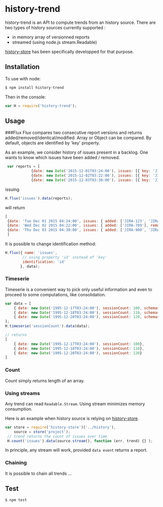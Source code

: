 history-trend
===============

history-trend is an API to compute trends from an history source. There are two types of history sources currently supported :
* in memory array of versionned reports
* streamed (using node.js stream.Readable)

[history-store](https://github.com/Jean-Baptiste-Garcia/history-store) has been specifically developped for that purpose.


Installation
------------

To use with node:

```bash
$ npm install history-trend
```

Then in the console:

```javascript
var H = require('history-trend');
```

Usage
-----
###Flux
Flux compares two consecutive report versions and returns added/removed/identical/modified. Array or Object can be compared. By default, objects are identified by 'key' property.

As an example, we consider history of issues present in a backlog. One wants to know which issues have been added / removed.

```javascript
 var reports = [
            {date: new Date('2015-12-01T03:24:00'), issues: [{ key: 'JIRA-123', status: 'New'}, { key: 'JIRA-456', status: 'In Progress'}]},
            {date: new Date('2015-12-02T03:22:00'), issues: [{ key: 'JIRA-123', status: 'In Progress'}, { key: 'JIRA-789', status: 'In Progress'}]},
            {date: new Date('2015-12-03T03:30:00'), issues: [{ key: 'JIRA-123', status: 'In Progress'}, { key: 'JIRA-789', status: 'Done'}, { key: 'JIRA-900', status: 'Done'}, { key: 'JIRA-901', status: 'Done'}]}];

```
issuing
```javascript
H.flux('issues').data(reports);

```
will return
```javascript
[
 {date: 'Tue Dec 01 2015 04:24:00', issues: { added: ['JIRA-123', 'JIRA-456'], removed: [], modified: [], identical: []}},
 {date: 'Wed Dec 02 2015 04:22:00', issues: { added: ['JIRA-789'], removed: ['JIRA-456'], modified: ['JIRA-123'], identical: []}},
 {date: 'Thu Dec 03 2015 04:30:00', issues: { added: ['JIRA-900', 'JIRA-901'], removed: [], modified: ['JIRA-789'], identical: ['JIRA-123']}}
 ]

```
It is possible to change identification method:

```javascript
H.flux({ name: 'issues',
        // using property 'id' instead of 'key'
        identification: 'id'
       }, data);
```

### Timeserie
Timeserie is a convenient way to pick only useful information and even to proceed to some computations, like consolidation.


```javascript
var data = [
    { date: new Date('1995-12-17T03:24:00'), sessionCount: 100, schemasCount: 10},
    { date: new Date('1995-12-18T03:24:00'), sessionCount: 110, schemasCount: 20},
    { date: new Date('1995-12-20T03:24:00'), sessionCount: 120, schemasCount: 40}
];
H.timeserie('sessionCount').data(data);

// returns
[
    { date: new Date('1995-12-17T03:24:00'), sessionCount: 100},
    { date: new Date('1995-12-18T03:24:00'), sessionCount: 110},
    { date: new Date('1995-12-20T03:24:00'), sessionCount: 120}
]

```

### Count
Count simply returns length of an array.


### Using streams
Any trend can read ```Readable.Stream```. Using stream minimizes memory consumption.

Here is an example when history source is relying on [history-store](https://github.com/Jean-Baptiste-Garcia/history-store).

```javascript
var store = require('history-store')('../history'),
    source = store('project');
 // trend returns the count of issues over time
 H.count('issues').data(source.stream(), function (err, trend) {} );
```
In principle, any stream will work, provided ```data event``` returns a report.


### Chaining
It is possible to chain all trends ...

Test
------------

```bash
$ npm test
```